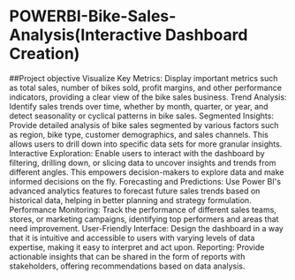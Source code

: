 # POWERBI-Bike-Sales-Analysis(Interactive Dashboard Creation)
##Project objective
Visualize Key Metrics: Display important metrics such as total sales, number of bikes sold, profit margins, and other performance indicators, providing a clear view of the bike sales business.
Trend Analysis: Identify sales trends over time, whether by month, quarter, or year, and detect seasonality or cyclical patterns in bike sales.
Segmented Insights: Provide detailed analysis of bike sales segmented by various factors such as region, bike type, customer demographics, and sales channels. This allows users to drill down into specific data sets for more granular insights.
Interactive Exploration: Enable users to interact with the dashboard by filtering, drilling down, or slicing data to uncover insights and trends from different angles. This empowers decision-makers to explore data and make informed decisions on the fly.
Forecasting and Predictions: Use Power BI's advanced analytics features to forecast future sales trends based on historical data, helping in better planning and strategy formulation.
Performance Monitoring: Track the performance of different sales teams, stores, or marketing campaigns, identifying top performers and areas that need improvement.
User-Friendly Interface: Design the dashboard in a way that it is intuitive and accessible to users with varying levels of data expertise, making it easy to interpret and act upon.
Reporting: Provide actionable insights that can be shared in the form of reports with stakeholders, offering recommendations based on data analysis.
